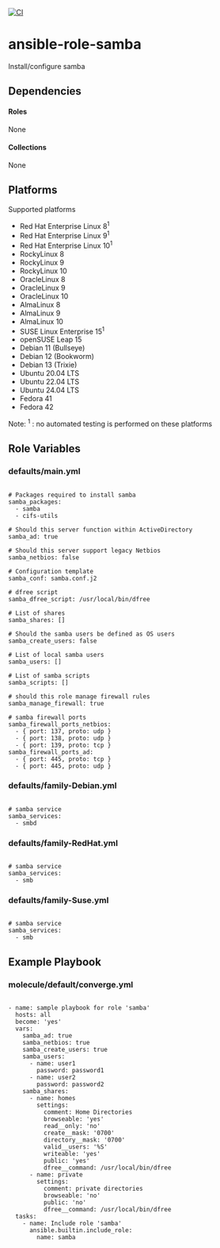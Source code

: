 [![CI](https://github.com/de-it-krachten/ansible-role-samba/workflows/CI/badge.svg?event=push)](https://github.com/de-it-krachten/ansible-role-samba/actions?query=workflow%3ACI)


# ansible-role-samba

Install/configure samba



## Dependencies

#### Roles
None

#### Collections
None

## Platforms

Supported platforms

- Red Hat Enterprise Linux 8<sup>1</sup>
- Red Hat Enterprise Linux 9<sup>1</sup>
- Red Hat Enterprise Linux 10<sup>1</sup>
- RockyLinux 8
- RockyLinux 9
- RockyLinux 10
- OracleLinux 8
- OracleLinux 9
- OracleLinux 10
- AlmaLinux 8
- AlmaLinux 9
- AlmaLinux 10
- SUSE Linux Enterprise 15<sup>1</sup>
- openSUSE Leap 15
- Debian 11 (Bullseye)
- Debian 12 (Bookworm)
- Debian 13 (Trixie)
- Ubuntu 20.04 LTS
- Ubuntu 22.04 LTS
- Ubuntu 24.04 LTS
- Fedora 41
- Fedora 42

Note:
<sup>1</sup> : no automated testing is performed on these platforms

## Role Variables
### defaults/main.yml
<pre><code>
# Packages required to install samba
samba_packages:
  - samba
  - cifs-utils

# Should this server function within ActiveDirectory
samba_ad: true

# Should this server support legacy Netbios
samba_netbios: false

# Configuration template
samba_conf: samba.conf.j2

# dfree script
samba_dfree_script: /usr/local/bin/dfree

# List of shares
samba_shares: []

# Should the samba users be defined as OS users
samba_create_users: false

# List of local samba users
samba_users: []

# List of samba scripts
samba_scripts: []

# should this role manage firewall rules
samba_manage_firewall: true

# samba firewall ports
samba_firewall_ports_netbios:
  - { port: 137, proto: udp }
  - { port: 138, proto: udp }
  - { port: 139, proto: tcp }
samba_firewall_ports_ad:
  - { port: 445, proto: tcp }
  - { port: 445, proto: udp }
</pre></code>

### defaults/family-Debian.yml
<pre><code>
# samba service
samba_services:
  - smbd
</pre></code>

### defaults/family-RedHat.yml
<pre><code>
# samba service
samba_services:
  - smb
</pre></code>

### defaults/family-Suse.yml
<pre><code>
# samba service
samba_services:
  - smb
</pre></code>




## Example Playbook
### molecule/default/converge.yml
<pre><code>
- name: sample playbook for role 'samba'
  hosts: all
  become: 'yes'
  vars:
    samba_ad: true
    samba_netbios: true
    samba_create_users: true
    samba_users:
      - name: user1
        password: password1
      - name: user2
        password: password2
    samba_shares:
      - name: homes
        settings:
          comment: Home Directories
          browseable: 'yes'
          read__only: 'no'
          create__mask: '0700'
          directory__mask: '0700'
          valid__users: '%S'
          writeable: 'yes'
          public: 'yes'
          dfree__command: /usr/local/bin/dfree
      - name: private
        settings:
          comment: private directories
          browseable: 'no'
          public: 'no'
          dfree__command: /usr/local/bin/dfree
  tasks:
    - name: Include role 'samba'
      ansible.builtin.include_role:
        name: samba
</pre></code>
